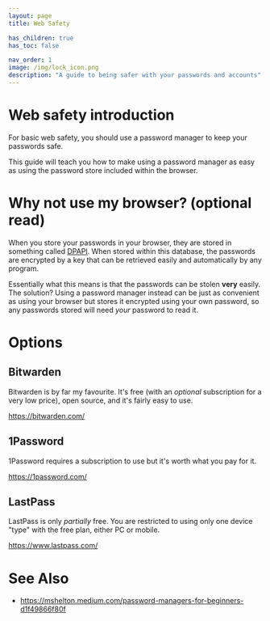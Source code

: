 ```yaml
---
layout: page
title: Web Safety

has_children: true
has_toc: false

nav_order: 1
image: /img/lock_icon.png
description: "A guide to being safer with your passwords and accounts"
---
```


# Web safety introduction
For basic web safety, you should use a password manager to keep your passwords safe.

This guide will teach you how to make using a password manager as easy as using the password store included within the browser.

# Why not use my browser? (optional read)
When you store your passwords in your browser, they are stored in something called [DPAPI](https://en.wikipedia.org/wiki/Data_Protection_API). When stored within this database, the passwords are encrypted by a key that can be retrieved easily and automatically by any program.

Essentially what this means is that the passwords can be stolen **very** easily. The solution? Using a password manager instead can be just as convenient as using your browser but stores it encrypted using your own password, so any passwords stored will need *your* password to read it.

# Options
## Bitwarden
Bitwarden is by far my favourite. It's free (with an *optional* subscription for a very low price), open source, and it's fairly easy to use.

<https://bitwarden.com/>

## 1Password
1Password requires a subscription to use but it's worth what you pay for it.

<https://1password.com/>

## LastPass
LastPass is only *partially* free. You are restricted to using only one device "type" with the free plan, either PC or mobile.

<https://www.lastpass.com/>

# See Also
 - <https://mshelton.medium.com/password-managers-for-beginners-d1f49866f80f>
